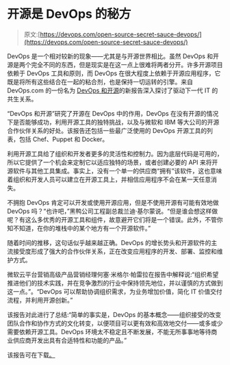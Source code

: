 # 开源是 DevOps 的秘方

> 原文:[https://devops.com/open-source-secret-sauce-devops/](https://devops.com/open-source-secret-sauce-devops/)

DevOps 是一个相对较新的现象——尤其是与开源世界相比。虽然 DevOps 和开源是两个完全不同的东西，但是现实是在这一点上很难将两者分开。许多开源项目依赖于 DevOps 工具和原则，而 DevOps 在很大程度上依赖于开源应用程序，它既是将所有这些结合在一起的粘合剂，也是保持一切运转的引擎。来自 DevOps.com 的一份名为 [DevOps 和开源](http://webinars.devops.com/devops-and-open-source-ebook)的新报告深入探讨了驱动下一代 IT 的共生关系。

“DevOps 和开源”研究了开源在 DevOps 中的作用，DevOps 在没有开源的情况下是否能够成功，利用开源工具的独特挑战，以及与微软和 IBM 等大公司的开源合作伙伴关系的好处。该报告还包括一些最广泛使用的 DevOps 开源工具的列表，包括 Chef、Puppet 和 Docker。

利用开源工具给了组织和开发者更多的灵活性和控制力。因为底层代码是可用的，所以它提供了一个机会来定制它以适应独特的场景，或者创建必要的 API 来将开源软件与其他工具集成。事实上，没有一个单一的供应商“拥有”该软件，这也意味着组织和开发人员可以建立在开源工具上，并相信应用程序不会在某一天任意消失。

不拥抱 DevOps 肯定可以开发或使用开源应用，但是不使用开源有可能有效地做 DevOps 吗？“也许吧，”黑鸭公司工程副总裁兰迪·基尔蒙说。“但是谁会想这样做呢？有这么多优秀的开源工具和组件，故意避开它们将是一个错误。此外，不管你知不知道，在你的堆栈中的某个地方有一个开源软件。”

随着时间的推移，这句话似乎越来越正确。DevOps 的增长势头和开源软件的主流接受度形成了强大的合作伙伴关系，正在改变应用程序的开发、部署、监控和维护方式。

微软云平台营销高级产品营销经理何塞·米格尔·帕雷拉在报告中解释说:“组织希望推进他们的技术实践，并在竞争激烈的行业中保持领先地位，并以谨慎的方式做到这一点。”。“DevOps 可以帮助协调组织需求，为业务增加价值，简化 IT 价值交付流程，并利用开源创新。”

该报告对此进行了总结:“简单的事实是，DevOps 的基本概念——组织接受的改变团队合作和协作方式的文化转变，以便项目可以更有效和高效地交付——或多或少需要依赖开源工具。DevOps 环境太不稳定且不断发展，不能无所事事地等待商业供应商开发出具有合适特性和功能的产品。”

该报告可在下载[。](http://webinars.devops.com/devops-and-open-source-ebook)